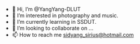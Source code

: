 - 👋 Hi, I’m @YangYang-DLUT
- 👀 I’m interested in photography and music.
- 🌱 I’m currently learning in SSDUT.
- 💞️ I’m looking to collaborate on ...
- 📫 How to reach me sidyang_sirius@hotmail.com

<!---
YangYang-DLUT/YangYang-DLUT is a ✨ special ✨ repository because its `README.md` (this file) appears on your GitHub profile.
You can click the Preview link to take a look at your changes.
--->
